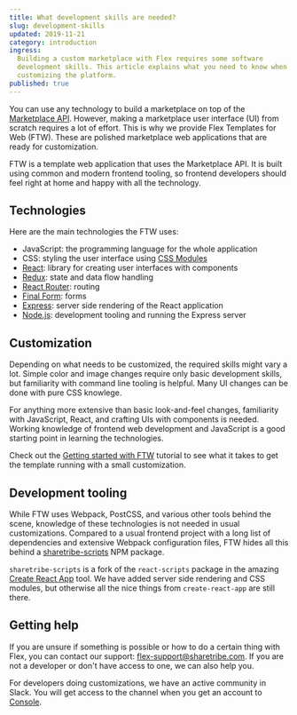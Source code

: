 ```yaml
---
title: What development skills are needed?
slug: development-skills
updated: 2019-11-21
category: introduction
ingress:
  Building a custom marketplace with Flex requires some software
  development skills. This article explains what you need to know when
  customizing the platform.
published: true
---
```


You can use any technology to build a marketplace on top of the
[Marketplace API](/operator-guides/concepts/#marketplace-api). However,
making a marketplace user interface (UI) from scratch requires a lot of
effort. This is why we provide Flex Templates for Web (FTW). These are
polished marketplace web applications that are ready for customization.

FTW is a template web application that uses the Marketplace API. It is
built using common and modern frontend tooling, so frontend developers
should feel right at home and happy with all the technology.

## Technologies

Here are the main technologies the FTW uses:

- JavaScript: the programming language for the whole application
- CSS: styling the user interface using
  [CSS Modules](https://github.com/css-modules/css-modules)
- [React](https://reactjs.org/): library for creating user interfaces
  with components
- [Redux](https://redux.js.org/): state and data flow handling
- [React Router](https://reacttraining.com/react-router/): routing
- [Final Form](https://github.com/final-form/final-form): forms
- [Express](https://expressjs.com/): server side rendering of the React
  application
- [Node.js](https://nodejs.org/): development tooling and running the
  Express server

## Customization

Depending on what needs to be customized, the required skills might vary
a lot. Simple color and image changes require only basic development
skills, but familiarity with command line tooling is helpful. Many UI
changes can be done with pure CSS knowlege.

For anything more extensive than basic look-and-feel changes,
familiarity with JavaScript, React, and crafting UIs with components is
needed. Working knowledge of frontend web development and JavaScript is
a good starting point in learning the technologies.

Check out the
[Getting started with FTW](/introduction/getting-started-with-ftw-daily/)
tutorial to see what it takes to get the template running with a small
customization.

## Development tooling

While FTW uses Webpack, PostCSS, and various other tools behind the
scene, knowledge of these technologies is not needed in usual
customizations. Compared to a usual frontend project with a long list of
dependencies and extensive Webpack configuration files, FTW hides all
this behind a
[sharetribe-scripts](https://www.npmjs.com/package/sharetribe-scripts)
NPM package.

`sharetribe-scripts` is a fork of the `react-scripts` package in the
amazing [Create React App](https://github.com/facebook/create-react-app)
tool. We have added server side rendering and CSS modules, but otherwise
all the nice things from `create-react-app` are still there.

## Getting help

If you are unsure if something is possible or how to do a certain thing
with Flex, you can contact our support:
[flex-support@sharetribe.com](mailto:flex-support@sharetribe.com). If
you are not a developer or don't have access to one, we can also help
you.

For developers doing customizations, we have an active community in
Slack. You will get access to the channel when you get an account to
[Console](/operator-guides/concepts/#console).
